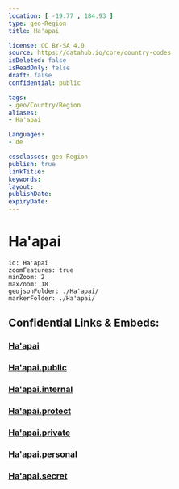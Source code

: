 ```yaml
---
location: [ -19.77 , 184.93 ] 
type: geo-Region
title: Ha'apai

license: CC BY-SA 4.0
source: https://datahub.io/core/country-codes
isDeleted: false
isReadOnly: false
draft: false
confidential: public

tags:
- geo/Country/Region
aliases:
- Ha'apai

Languages:
- de

cssclasses: geo-Region
publish: true
linkTitle: 
keywords: 
layout: 
publishDate: 
expiryDate: 
---
```


# Ha'apai

```leaflet
id: Ha'apai
zoomFeatures: true 
minZoom: 2 
maxZoom: 18
geojsonFolder: ./Ha'apai/
markerFolder: ./Ha'apai/
```


## Confidential Links & Embeds: 

### [Ha'apai](/_Standards/Earth/Continent/Oceania/Polynesia/Tonga/Divisions~Tonga/Ha'apai.md) 

### [Ha'apai.public](/_public/Earth/Continent/Oceania/Polynesia/Tonga/Divisions~Tonga/Ha'apai.public.md) 

### [Ha'apai.internal](/_internal/Earth/Continent/Oceania/Polynesia/Tonga/Divisions~Tonga/Ha'apai.internal.md) 

### [Ha'apai.protect](/_protect/Earth/Continent/Oceania/Polynesia/Tonga/Divisions~Tonga/Ha'apai.protect.md) 

### [Ha'apai.private](/_private/Earth/Continent/Oceania/Polynesia/Tonga/Divisions~Tonga/Ha'apai.private.md) 

### [Ha'apai.personal](/_personal/Earth/Continent/Oceania/Polynesia/Tonga/Divisions~Tonga/Ha'apai.personal.md) 

### [Ha'apai.secret](/_secret/Earth/Continent/Oceania/Polynesia/Tonga/Divisions~Tonga/Ha'apai.secret.md)


